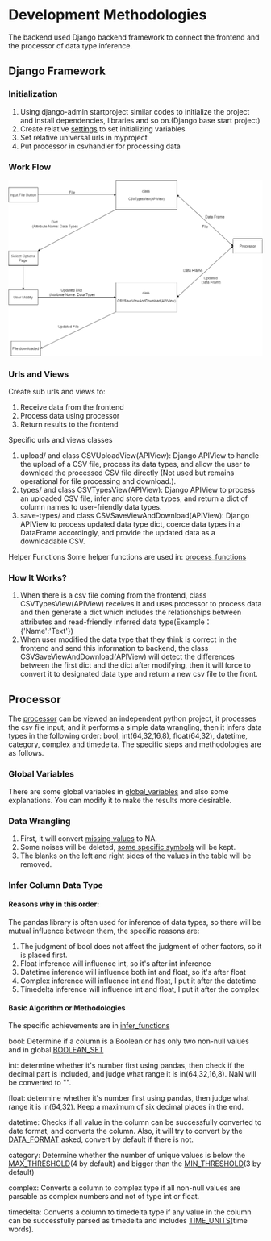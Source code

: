 # Development Methodologies
  The backend used Django backend framework to connect the frontend and the processor of data type inference.
  
## Django Framework

### Initialization
1. Using django-admin startproject similar codes to initialize the project and install dependencies, libraries and so on.(Django base start project)
2. Create relative [settings](myproject/myproject/settings.py) to set initializing variables
3. Set relative universal urls in myproject
4. Put processor in csvhandler for processing data

### Work Flow
![Work flow](Work_Flow.drawio.png)

### Urls and Views
Create sub urls and views to:
1. Receive data from the frontend
2. Process data using processor
3. Return results to the frontend

Specific urls and views classes
1. upload/ and class CSVUploadView(APIView): Django APIView to handle the upload of a CSV file, process its data types, 
and allow the user to download the processed CSV file directly (Not used but remains operational for file processing and download.).
2. types/ and class CSVTypesView(APIView): Django APIView to process an uploaded CSV file, infer and store data types, 
and return a dict of column names to user-friendly data types.
3. save-types/ and class CSVSaveViewAndDownload(APIView): Django APIView to process updated data type dict, 
coerce data types in a DataFrame accordingly, and provide the updated data as a downloadable CSV.

Helper Functions
Some helper functions are used in: [process_functions](myproject/csvhandler/process_functions.py)

### How It Works?
1. When there is a csv file coming from the frontend, class CSVTypesView(APIView) receives it and uses processor to process
data and then generate a dict which includes the relationships between attributes and read-friendly inferred data type(Example： {'Name':'Text'})
2. When user modified the data type that they think is correct in the frontend and send this information to backend, the class CSVSaveViewAndDownload(APIView)
will detect the differences between the first dict and the dict after modifying, then it will force to convert it to designated data type and
return a new csv file to the front.

## Processor

The [processor](myproject/csvhandler/processor) can be viewed an independent python project, it processes the csv file input, and it performs a simple data wrangling,
then it infers data types in the following order: bool, int(64,32,16,8), float(64,32), datetime, category, complex and timedelta.
The specific steps and methodologies are as follows.

### Global Variables
There are some global variables in [global_variables](myproject/csvhandler/processor/global_variables.py) and also some explanations.
You can modify it to make the results more desirable.

### Data Wrangling
1. First, it will convert [missing values](myproject/csvhandler/processor/global_variables.py) to NA.
2. Some noises will be deleted, [some specific symbols](myproject/csvhandler/processor/global_variables.py) will be kept.
3. The blanks on the left and right sides of the values in the table will be removed.

### Infer Column Data Type
#### Reasons why in this order:

The pandas library is often used for inference of data types, so there will be mutual influence between them, the specific reasons are:
1. The judgment of bool does not affect the judgment of other factors, so it is placed first.
2. Float inference will influence int, so it's after int inference
3. Datetime inference will influence both int and float, so it's after float
4. Complex inference will influence int and float, I put it after the datetime
5. Timedelta inference will influence int and float, I put it after the complex

#### Basic Algorithm or Methodologies
The specific achievements are in [infer_functions](myproject/csvhandler/processor/infer_functions.py)

bool: Determine if a column is a Boolean or has only two non-null values and in global [BOOLEAN_SET](myproject/csvhandler/processor/global_variables.py)

int: determine whether it's number first using pandas, then check if the decimal part is included, and judge what range it is in(64,32,16,8). NaN will be converted to "<NA>".

float: determine whether it's number first using pandas, then judge what range it is in(64,32). Keep a maximum of six decimal places in the end.

datetime: Checks if all value in the column can be successfully converted to date format, and converts the column. Also, it will try to convert by the [DATA_FORMAT](myproject/csvhandler/processor/global_variables.py) asked, convert by default if there is not.

category: Determine whether the number of unique values is below the [MAX_THRESHOLD](myproject/csvhandler/processor/global_variables.py)(4 by default) and bigger than the [MIN_THRESHOLD](myproject/csvhandler/processor/global_variables.py)(3 by default)

complex: Converts a column to complex type if all non-null values are parsable as complex numbers and not of type int or float.

timedelta: Converts a column to timedelta type if any value in the column can be successfully parsed as timedelta and includes [TIME_UNITS](myproject/csvhandler/processor/global_variables.py)(time words).
